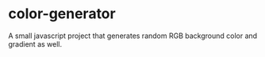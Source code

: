 # color-generator
A small javascript project that generates random RGB background color and gradient as well.
